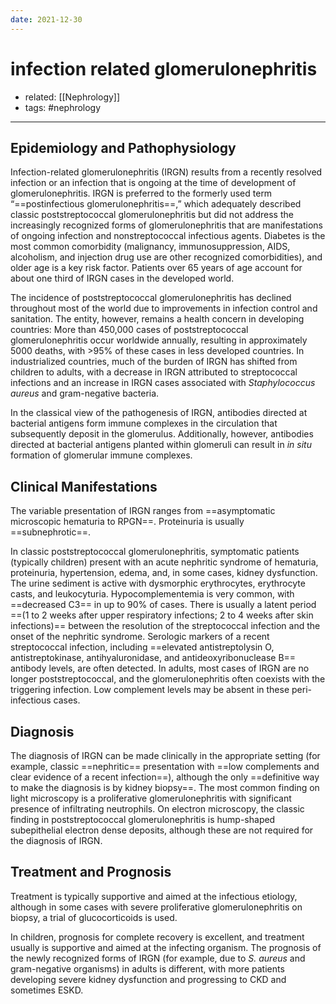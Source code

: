 ```yaml
---
date: 2021-12-30
---
```


# infection related glomerulonephritis

- related: [[Nephrology]]
- tags: #nephrology
---

## Epidemiology and Pathophysiology

Infection-related glomerulonephritis (IRGN) results from a recently resolved infection or an infection that is ongoing at the time of development of glomerulonephritis. IRGN is preferred to the formerly used term “==postinfectious glomerulonephritis==,” which adequately described classic poststreptococcal glomerulonephritis but did not address the increasingly recognized forms of glomerulonephritis that are manifestations of ongoing infection and nonstreptococcal infectious agents. Diabetes is the most common comorbidity (malignancy, immunosuppression, AIDS, alcoholism, and injection drug use are other recognized comorbidities), and older age is a key risk factor. Patients over 65 years of age account for about one third of IRGN cases in the developed world.

The incidence of poststreptococcal glomerulonephritis has declined throughout most of the world due to improvements in infection control and sanitation. The entity, however, remains a health concern in developing countries: More than 450,000 cases of poststreptococcal glomerulonephritis occur worldwide annually, resulting in approximately 5000 deaths, with >95% of these cases in less developed countries. In industrialized countries, much of the burden of IRGN has shifted from children to adults, with a decrease in IRGN attributed to streptococcal infections and an increase in IRGN cases associated with _Staphylococcus aureus_ and gram-negative bacteria.

In the classical view of the pathogenesis of IRGN, antibodies directed at bacterial antigens form immune complexes in the circulation that subsequently deposit in the glomerulus. Additionally, however, antibodies directed at bacterial antigens planted within glomeruli can result in _in situ_ formation of glomerular immune complexes.

## Clinical Manifestations

The variable presentation of IRGN ranges from ==asymptomatic microscopic hematuria to RPGN==. Proteinuria is usually ==subnephrotic==.

In classic poststreptococcal glomerulonephritis, symptomatic patients (typically children) present with an acute nephritic syndrome of hematuria, proteinuria, hypertension, edema, and, in some cases, kidney dysfunction. The urine sediment is active with dysmorphic erythrocytes, erythrocyte casts, and leukocyturia. Hypocomplementemia is very common, with ==decreased C3== in up to 90% of cases. There is usually a latent period ==(1 to 2 weeks after upper respiratory infections; 2 to 4 weeks after skin infections)== between the resolution of the streptococcal infection and the onset of the nephritic syndrome. Serologic markers of a recent streptococcal infection, including ==elevated antistreptolysin O, antistreptokinase, antihyaluronidase, and antideoxyribonuclease B== antibody levels, are often detected. In adults, most cases of IRGN are no longer poststreptococcal, and the glomerulonephritis often coexists with the triggering infection. Low complement levels may be absent in these peri-infectious cases.

## Diagnosis

The diagnosis of IRGN can be made clinically in the appropriate setting (for example, classic ==nephritic== presentation with ==low complements and clear evidence of a recent infection==), although the only ==definitive way to make the diagnosis is by kidney biopsy==. The most common finding on light microscopy is a proliferative glomerulonephritis with significant presence of infiltrating neutrophils. On electron microscopy, the classic finding in poststreptococcal glomerulonephritis is hump-shaped subepithelial electron dense deposits, although these are not required for the diagnosis of IRGN.

## Treatment and Prognosis

Treatment is typically supportive and aimed at the infectious etiology, although in some cases with severe proliferative glomerulonephritis on biopsy, a trial of glucocorticoids is used.

In children, prognosis for complete recovery is excellent, and treatment usually is supportive and aimed at the infecting organism. The prognosis of the newly recognized forms of IRGN (for example, due to _S. aureus_ and gram-negative organisms) in adults is different, with more patients developing severe kidney dysfunction and progressing to CKD and sometimes ESKD.
